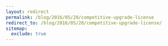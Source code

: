 ```yaml
---
layout: redirect
permalink: /blog/2016/05/20/competitive-upgrade-license
redirect_to: /blog/2016/05/20/competitive-upgrade-license/
sitemap:
  exclude: true
---
```

